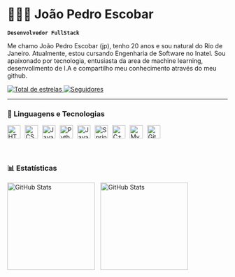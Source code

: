 # 👩🏻‍💻 João Pedro Escobar

**`Desenvolvedor FullStack`**

Me chamo João Pedro Escobar (jp), tenho 20 anos e sou natural do Rio de Janeiro. Atualmente, estou cursando Engenharia de Software no Inatel. Sou apaixonado por tecnologia, entusiasta da area de machine learning, desenvolimento de I.A e compartilho meu conhecimento através do meu github.

<p align="left">
    <a href="https://github.com/JoaumPdr?tab=repositories&sort=stargazers">
        <img 
            alt="Total de estrelas" 
            title="Total de estrelas GitHub" 
            src="https://custom-icon-badges.demolab.com/github/stars/JoaumPdr?color=55960c&style=for-the-badge&labelColor=488207&logo=star&label=estrelas"
        />
    </a>
    <a href="https://github.com/JoaumPdr?tab=followers">
        <img 
            alt="Seguidores" 
            title="Me siga no GitHub" 
            src="https://custom-icon-badges.demolab.com/github/followers/JoaumPdr?color=236ad3&labelColor=1155ba&style=for-the-badge&logo=github&label=Seguidores&logoColor=white"
        />
    </a>
</p>

---

### 🤖 Linguagens e Tecnologias

<div style="display: flex; gap: 10px; align-items: center; flex-wrap: wrap;">
    <img title="HTML" width="30px" src="https://cdn.jsdelivr.net/gh/devicons/devicon@latest/icons/html5/html5-original.svg" />
    <img title="CSS" width="30px" src="https://cdn.jsdelivr.net/gh/devicons/devicon@latest/icons/css3/css3-original.svg" />
    <img title="JavaScript" width="30px" src="https://cdn.jsdelivr.net/gh/devicons/devicon@latest/icons/javascript/javascript-original.svg" />
    <img title="Python" width="30px" src="https://cdn.jsdelivr.net/gh/devicons/devicon@latest/icons/python/python-original.svg" />
    <img title="Java" width="30px" src="https://cdn.jsdelivr.net/gh/devicons/devicon@latest/icons/java/java-plain.svg" />
    <img title="Spring" width="30px" src="https://cdn.jsdelivr.net/gh/devicons/devicon@latest/icons/spring/spring-original.svg" />
    <img title="C++" width="30px" src="https://cdn.jsdelivr.net/gh/devicons/devicon@latest/icons/cplusplus/cplusplus-original.svg" />
    <img title="MySQL" width="30px" src="https://cdn.jsdelivr.net/gh/devicons/devicon@latest/icons/mysql/mysql-original.svg" />
    <img title="Git" width="30px" src="https://cdn.jsdelivr.net/gh/devicons/devicon@latest/icons/git/git-original.svg" />
</div>

<br/>
<br/>

### 📊 Estatísticas

<p>
  <img 
    align="left" 
    alt="GitHub Stats" 
    height="200" 
    style="padding-right: 10px;" 
    src="https://github-readme-stats.vercel.app/api?username=JoaumPdr&show_icons=true&theme=tokyonight&include_all_commits=true&locale=pt-br" 
  />

<img 
      align="left" 
      alt="GitHub Stats" 
      height="200" 
      src="https://github-readme-stats.vercel.app/api/top-langs/?username=JoaumPdr&theme=tokyonight&layout=compact&custom_title=Tecnologias&langs_count=9" 
  />

</p>
